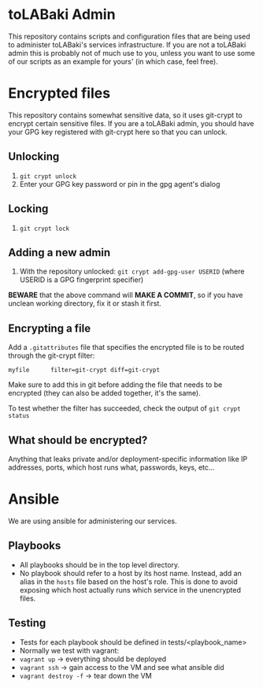 # toLABaki Admin

This repository contains scripts and configuration files that are being used
to administer toLABaki's services infrastructure. If you are not a toLABaki
admin this is probably not of much use to you, unless you want to use some of
our scripts as an example for yours' (in which case, feel free).

# Encrypted files

This repository contains somewhat sensitive data, so it uses git-crypt to encrypt
certain sensitive files. If you are a toLABaki admin, you should have your GPG key
registered with git-crypt here so that you can unlock.

## Unlocking

1. ```git crypt unlock```
1. Enter your GPG key password or pin in the gpg agent's dialog

## Locking

1. ```git crypt lock```

## Adding a new admin

1. With the repository unlocked: ```git crypt add-gpg-user USERID```
(where USERID is a GPG fingerprint specifier)

**BEWARE** that the above command will **MAKE A COMMIT**, so if you have
unclean working directory, fix it or stash it first.

## Encrypting a file

Add a ``.gitattributes`` file that specifies the encrypted file is to be
routed through the git-crypt filter:

```
myfile		filter=git-crypt diff=git-crypt
```

Make sure to add this in git before adding the file that needs to be
encrypted (they can also be added together, it's the same).

To test whether the filter has succeeded, check the output of
```git crypt status```

## What should be encrypted?

Anything that leaks private and/or deployment-specific information
like IP addresses, ports, which host runs what, passwords, keys, etc...

# Ansible

We are using ansible for administering our services.

## Playbooks

* All playbooks should be in the top level directory.
* No playbook should refer to a host by its host name. Instead, add an alias
in the ``hosts`` file based on the host's role. This is done to avoid exposing
which host actually runs which service in the unencrypted files.

## Testing

* Tests for each playbook should be defined in tests/<playbook_name>
* Normally we test with vagrant:
 * ```vagrant up``` -> everything should be deployed
 * ```vagrant ssh``` -> gain access to the VM and see what ansible did
 * ```vagrant destroy -f``` -> tear down the VM
